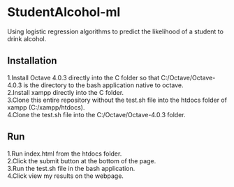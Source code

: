 # StudentAlcohol-ml
Using logistic regression algorithms to predict the likelihood of a student to drink alcohol.
## Installation
1.Install Octave 4.0.3 directly into the C folder so that C:/Octave/Octave-4.0.3 is the directory to the bash application native to octave.<br />
2.Install xampp directly into the C folder.<br />
 3.Clone this entire repository without the test.sh file into the htdocs folder of xampp (C:/xampp/htdocs).<br />
 4.Clone the test.sh file into the C:/Octave/Octave-4.0.3 folder.<br />
## Run
1.Run index.html from the htdocs folder.<br />
2.Click the submit button at the bottom of the page.<br />
3.Run the test.sh file in the bash application.<br />
4.Click view my results on the webpage.<br />

